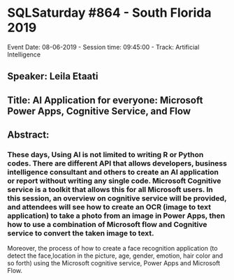 # SQLSaturday #864 - South Florida 2019
Event Date: 08-06-2019 - Session time: 09:45:00 - Track: Artificial Intelligence
## Speaker: Leila Etaati
## Title: AI Application for everyone: Microsoft Power Apps, Cognitive Service, and Flow
## Abstract:
### These days, Using AI is not limited to writing R or Python codes. There are different API that allows developers, business intelligence consultant and others to create an AI application or report without writing any single code. Microsoft Cognitive service is a toolkit that allows this for all Microsoft users. In this session, an overview on cognitive service will be provided, and attendees will see how to create an OCR (image to text application) to take a photo from an image in Power Apps, then how to use a combination of Microsoft flow and Cognitive service to convert the taken image to text.
Moreover, the process of how to create a face recognition application  (to detect the face,location in the picture, age, gender, emotion, hair color and so forth) using the Microsoft cognitive service, Power Apps and Microsoft Flow.

